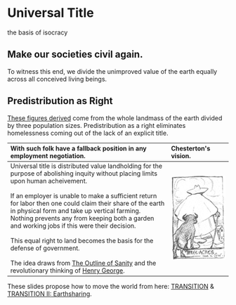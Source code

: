 # Universal Title
the basis of isocracy

## Make our societies civil again. 
To witness this end, we divide the unimproved value of the earth equally across all conceived living beings.

## Predistribution as Right
[These figures derived](https://gist.github.com/kuttaineh/8b7830a1a3e0f10467b90cd3049424d4) come from the whole landmass of the earth divided by three population sizes. Predistribution as a right eliminates homelessness coming out of the lack of an explicit title.

| With such folk have a fallback position in any employment negotiation. | Chesterton's vision.                                 |
| :---                                                                   | :---                                                 |
| Universal title is distributed value landholding for the purpose of abolishing inquity without placing limits upon human acheivement. <br><br> If an employer is unable to make a sufficient return for labor then one could claim their share of the earth in physical form and take up vertical farming. Nothing prevents any from keeping both a garden and working jobs if this were their decision. <br><br> This equal right to land becomes the basis for the defense of government. <br><br> The idea draws from [The Outline of Sanity](https://archive.org/details/theoutlineofsanity) and the revolutionary thinking of [Henry George](https://hgchicago.org/). | ![Three acres and a cow](Three_acres_and_a_cow.jpeg) |

These slides propose how to move the world from here: [TRANSITION](https://www.dropbox.com/s/e5saemk5ean6q4l/TRANSITION.pptx?dl=0) & [TRANSITION II: Earthsharing](https://www.dropbox.com/s/x7fguox3i251sku/TRANSITION_II.pptx?dl=0).
